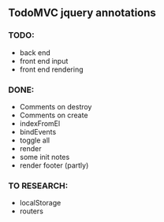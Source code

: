## TodoMVC jquery annotations

### TODO:
* back end
* front end input
* front end rendering


### DONE:
* Comments on destroy
* Comments on create
* indexFromEl
* bindEvents
* toggle all 
* render
* some init notes
* render footer (partly)


### TO RESEARCH:
* localStorage
* routers